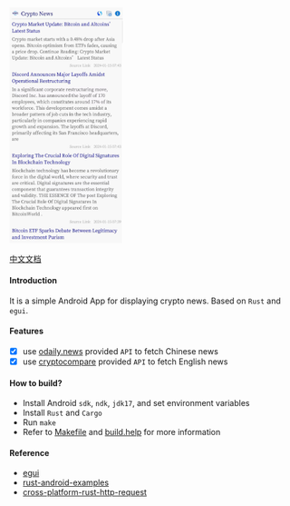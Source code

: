 <img src="./screenshot/cpnews-en.png" width="200"/>
<!-- ![screenshot](./screenshot/cpnews-en.png) -->

[中文文档](./README.zh-CN.md)

#### Introduction
It is a simple Android App for displaying crypto news. Based on `Rust` and `egui`.

#### Features
- [x] use [odaily.news](https://www.odaily.news/) provided `API` to fetch Chinese news
- [x] use [cryptocompare](https://min-api.cryptocompare.com/data/v2/news/?lang=EN) provided `API` to fetch English news

#### How to build?
- Install Android `sdk`, `ndk`, `jdk17`, and set environment variables
- Install `Rust` and `Cargo`
- Run `make`
- Refer to [Makefile](./Makefile) and [build.help](./build.help) for more information

#### Reference
- [egui](https://github.com/emilk/egui)
- [rust-android-examples](https://github.com/rust-mobile/rust-android-examples)
- [cross-platform-rust-http-request](https://logankeenan.com/posts/cross-platform-rust-http-request/)

